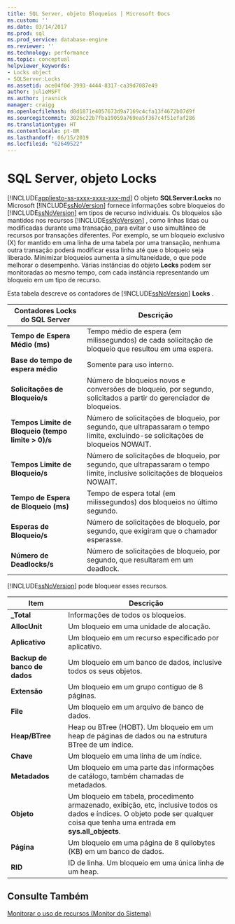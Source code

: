 ```yaml
---
title: SQL Server, objeto Bloqueios | Microsoft Docs
ms.custom: ''
ms.date: 03/14/2017
ms.prod: sql
ms.prod_service: database-engine
ms.reviewer: ''
ms.technology: performance
ms.topic: conceptual
helpviewer_keywords:
- Locks object
- SQLServer:Locks
ms.assetid: ace04f0d-3993-4444-8317-ca39d7087e49
author: julieMSFT
ms.author: jrasnick
manager: craigg
ms.openlocfilehash: d8d1871e4057673d9a7169c4cfa13f4672b07d9f
ms.sourcegitcommit: 3026c22b7fba19059a769ea5f367c4f51efaf286
ms.translationtype: HT
ms.contentlocale: pt-BR
ms.lasthandoff: 06/15/2019
ms.locfileid: "62649522"
---
```

# <a name="sql-server-locks-object"></a>SQL Server, objeto Locks
[!INCLUDE[appliesto-ss-xxxx-xxxx-xxx-md](../../includes/appliesto-ss-xxxx-xxxx-xxx-md.md)]
  O objeto **SQLServer:Locks** no Microsoft [!INCLUDE[ssNoVersion](../../includes/ssnoversion-md.md)] fornece informações sobre bloqueios do [!INCLUDE[ssNoVersion](../../includes/ssnoversion-md.md)] em tipos de recurso individuais. Os bloqueios são mantidos nos recursos [!INCLUDE[ssNoVersion](../../includes/ssnoversion-md.md)] , como linhas lidas ou modificadas durante uma transação, para evitar o uso simultâneo de recursos por transações diferentes. Por exemplo, se um bloqueio exclusivo (X) for mantido em uma linha de uma tabela por uma transação, nenhuma outra transação poderá modificar essa linha até que o bloqueio seja liberado. Minimizar bloqueios aumenta a simultaneidade, o que pode melhorar o desempenho. Várias instâncias do objeto **Locks** podem ser monitoradas ao mesmo tempo, com cada instância representando um bloqueio em um tipo de recurso.  
  
 Esta tabela descreve os contadores de [!INCLUDE[ssNoVersion](../../includes/ssnoversion-md.md)] **Locks** .  
  
|Contadores Locks do SQL Server|Descrição|  
|-------------------------------|-----------------|  
|**Tempo de Espera Médio (ms)**|Tempo médio de espera (em milissegundos) de cada solicitação de bloqueio que resultou em uma espera.|  
|**Base do tempo de espera médio**|Somente para uso interno.|
|**Solicitações de Bloqueio/s**|Número de bloqueios novos e conversões de bloqueio, por segundo, solicitados a partir do gerenciador de bloqueios.|  
|**Tempos Limite de Bloqueio (tempo limite > 0)/s**|Número de solicitações de bloqueio, por segundo, que ultrapassaram o tempo limite, excluindo-se solicitações de bloqueios NOWAIT.|  
|**Tempos Limite de Bloqueio/s**|Número de solicitações de bloqueio, por segundo, que ultrapassaram o tempo limite, inclusive solicitações de bloqueios NOWAIT.|  
|**Tempo de Espera de Bloqueio (ms)**|Tempo de espera total (em milissegundos) dos bloqueios no último segundo.|  
|**Esperas de Bloqueio/s**|Número de solicitações de bloqueio, por segundo, que exigiram que o chamador esperasse.|  
|**Número de Deadlocks/s**|Número de solicitações de bloqueio, por segundo, que resultaram em um deadlock.|  
  
 [!INCLUDE[ssNoVersion](../../includes/ssnoversion-md.md)] pode bloquear esses recursos.  
  
|Item|Descrição|  
|----------|-----------------|  
|**_Total**|Informações de todos os bloqueios.|  
|**AllocUnit**|Um bloqueio em uma unidade de alocação.|  
|**Aplicativo**|Um bloqueio em um recurso especificado por aplicativo.|  
|**Backup de banco de dados**|Um bloqueio em um banco de dados, inclusive todos os seus objetos.|  
|**Extensão**|Um bloqueio em um grupo contíguo de 8 páginas.|  
|**File**|Um bloqueio em um arquivo de banco de dados.|  
|**Heap/BTree**|Heap ou BTree (HOBT). Um bloqueio em um heap de páginas de dados ou na estrutura BTree de um índice.|  
|**Chave**|Um bloqueio em uma linha de um índice.|  
|**Metadados**|Um bloqueio em uma parte das informações de catálogo, também chamadas de metadados.|  
|**Objeto**|Um bloqueio em tabela, procedimento armazenado, exibição, etc, inclusive todos os dados e índices. O objeto pode ser qualquer coisa que tenha uma entrada em **sys.all_objects**.|  
|**Página**|Um bloqueio em uma página de 8 quilobytes (KB) em um banco de dados.|  
|**RID**|ID de linha. Um bloqueio em uma única linha de um heap.|  
  
## <a name="see-also"></a>Consulte Também  
 [Monitorar o uso de recursos &#40;Monitor do Sistema&#41;](../../relational-databases/performance-monitor/monitor-resource-usage-system-monitor.md)  
  
  
